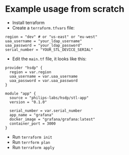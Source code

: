 # Example usage from scratch
- Install terraform
- Create a `terraform.tfvars` file:
```hcl
region = "dev" # or "us-east" or "eu-west"
uaa_username = "your_ldap_username"
uaa_password = "your_ldap_password"
serial_number = "YOUR_STL_DEVICE_SERIAL"
```

- Edit the `main.tf` file, it looks like this:

```hcl
provider "hsdp" {
  region = var.region
  uaa_username = var.uaa_username
  uaa_password = var.uaa_password
}

module "app" {
  source = "philips-labs/hsdp/stl-app"
  version = "0.1.0"
  
  serial_number = var.serial_number
  app_name = "grafana"
  docker_image = "grafana/grafana:latest"
  container_port = 3000
}
```

- Run `terraform init`
- Run `terrform plan`
- Run `terraform apply`
